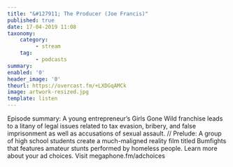 ```yaml
---
title: "&#127911; The Producer (Joe Francis)"
published: true
date: 17-04-2019 11:08
taxonomy:
    category:
         - stream
    tag:
         - podcasts
summary:
enabled: '0'
header_image: '0'
theurl: https://overcast.fm/+LXDGqAMCk
image: artwork-resized.jpg
template: listen
---
```

 
Episode summary: A young entrepreneur’s Girls Gone Wild franchise leads to a litany of legal issues related to tax evasion, bribery, and false imprisonment as well as accusations of sexual assault. // Prelude: A group of high school students create a much-maligned reality film titled Bumfights that features amateur stunts performed by homeless people. Learn more about your ad choices. Visit megaphone.fm/adchoices
